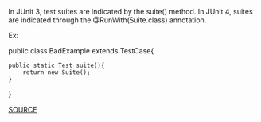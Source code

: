 In JUnit 3, test suites are indicated by the suite() method. In JUnit 4, suites are indicated through the @RunWith(Suite.class) annotation.

Ex:

public class BadExample extends TestCase{

    public static Test suite(){
    	return new Suite();
    }
}

[SOURCE](https://pmd.github.io/pmd-5.3.3/pmd-java/rules/java/migrating.html#JUnit4SuitesShouldUseSuiteAnnotation)
